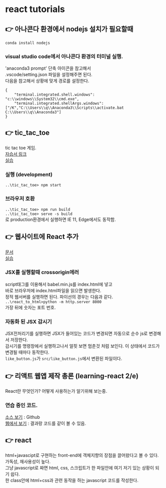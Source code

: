 # react tutorials
## 👉 아나콘다 환경에서 nodejs 설치가 필요할때  
`conda install nodejs`  
### visual studio code에서 아나콘다 환경의 터미널 실행.
'anaconda3 prompt' 단축 아이콘을 참고해서  
.vscode/setting.json 파일을 설정해주면 된다.  
다음을 참고해서 상황에 맞게 경로를 설정한다.  
```
{
    "terminal.integrated.shell.windows": "c:\\windows\\System32\\cmd.exe",
    "terminal.integrated.shellArgs.windows": ["/K","C:\\Users\\q\\Anaconda3\\Scripts\\activate.bat C:\\Users\\q\\Anaconda3"]
}
``` 
## 👉 tic_tac_toe
tic tac toe 게임.  
[자습서 링크](https://ko.reactjs.org/tutorial/tutorial.html)  
[실습](./tic_tac_toe)  
### 실행 (development)
`..\tic_tac_toe> npm start`  
### 브라우저 호환
`..\tic_tac_toe> npm run build`  
`..\tic_tac_toe> serve -s build`  
로 production환경에서 실행하면 IE 11, Edge에서도 동작함.  
## 👉 웹사이트에 React 추가
[문서](https://ko.reactjs.org/docs/add-react-to-a-website.html)  
[실습](./react_to_html)  
### JSX를 실행할때 crossorigin에러
script태그를 이용해서 babel.min.js를 index.html에 넣고  
바로 브라우저에 index.html파일을 읽으면 발생한다.  
정적 웹서버를 실행하면 된다. 파이선의 경우는 다음과 같다.  
`..\react_to_html>python -m http.server 8000`  
가장 뒤에 숫자는 포트 번호.  
### 자동화 된 JSX 감시기
JSX전처리기를 실행하면 JSX가 들어있는 코드가 변경되면 자동으로 순수 js로 변경해서 저장한다.  
감시기를 명령창에서 실행하고나서 얼핏 보면 멈춘것 처럼 보인다. 이 상태에서 코드가 변경될 때마다 동작한다.  
`like_button.js`가 `src/like_button.js`에서 변환된 파일이다.  
## 👉 리액트 웹앱 제작 총론 (learning-react 2/e)  
React란 무엇인가? 어떻게 사용하는가 알기위해 보는중.  
### 연습 중인 코드.  
[소스 보기](./learning-react) : Github  
[웹에서 보기](http://skyred.cloud/learning-react/) : 결과랑 코드를 같이 볼 수 있음.  

## 👉 react
html+javascipt로 구현하는 front-end에 객체지향의 장점을 끌어왔다고 볼 수 있다. 가독성, 재사용성이 높다.  
그냥 javascript로 짜면 html, css, 스크립트가 한 파일안에 여기 저기 있는 상황이 되기 쉽다.  
한 class안에 html+css과 관련 동작을 하는 javascript 코드를 작성한다.  
